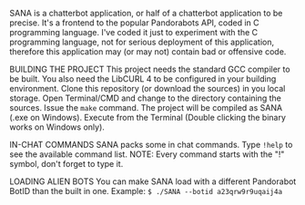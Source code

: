 SANA is a chatterbot application, or half of a chatterbot application to be precise. It's a frontend to the popular Pandorabots API, coded in C programming language. I've coded it just to experiment with the C programming language, not for serious deployment of this application, therefore this application may (or may not) contain bad or offensive code.


BUILDING THE PROJECT
    This project needs the standard GCC compiler to be built.
    You also need the LibCURL 4 to be configured in your building environment.
    Clone this repository (or download the sources) in you local storage.
    Open Terminal/CMD and change to the directory containing the sources.
    Issue the `make` command. The project will be compiled as SANA (.exe on Windows).
    Execute from the Terminal (Double clicking the binary works on Windows only).


IN-CHAT COMMANDS
    SANA packs some in chat commands. Type `!help` to see the available command list. 
    NOTE: Every command starts with the "!" symbol, don't forget to type it.


LOADING ALIEN BOTS
    You can make SANA load with a different Pandorabot BotID than the built in one. Example:
    `$ ./SANA --botid a23qrw9r9uqaij4a`

